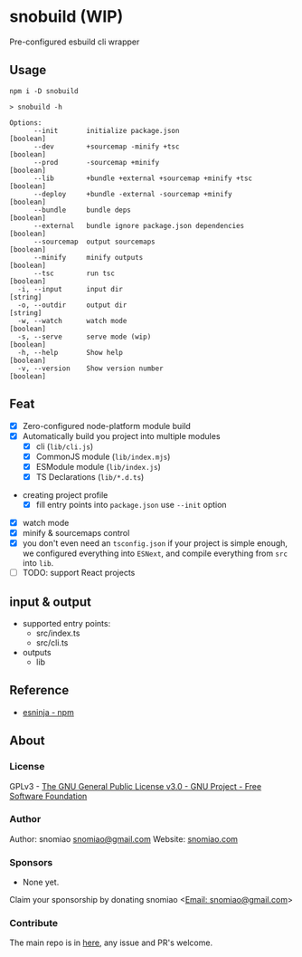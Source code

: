 # snobuild (WIP)

Pre-configured esbuild cli wrapper

## Usage

```shell
npm i -D snobuild

> snobuild -h

Options:
      --init       initialize package.json                             [boolean]
      --dev        +sourcemap -minify +tsc                             [boolean]
      --prod       -sourcemap +minify                                  [boolean]
      --lib        +bundle +external +sourcemap +minify +tsc           [boolean]
      --deploy     +bundle -external -sourcemap +minify                [boolean]
      --bundle     bundle deps                                         [boolean]
      --external   bundle ignore package.json dependencies             [boolean]
      --sourcemap  output sourcemaps                                   [boolean]
      --minify     minify outputs                                      [boolean]
      --tsc        run tsc                                             [boolean]
  -i, --input      input dir                                            [string]
  -o, --outdir     output dir                                           [string]
  -w, --watch      watch mode                                          [boolean]
  -s, --serve      serve mode (wip)                                    [boolean]
  -h, --help       Show help                                           [boolean]
  -v, --version    Show version number                                 [boolean]
```

## Feat

- [x] Zero-configured node-platform module build
- [x] Automatically build you project into multiple modules
  - [x] cli (`lib/cli.js`)
  - [x] CommonJS module (`lib/index.mjs`)
  - [x] ESModule module (`lib/index.js`)
  - [x] TS Declarations (`lib/*.d.ts`)
- creating project profile
  - [x] fill entry points into `package.json` use `--init` option
- [x] watch mode
- [x] minify & sourcemaps control
- [x] you don't even need an `tsconfig.json` if your project is simple enough, we configured everything into `ESNext`, and compile everything from `src` into `lib`.
- [ ] TODO: support React projects

## input & output

- supported entry points:
  - src/index.ts
  - src/cli.ts
- outputs
  - lib

## Reference

- [esninja - npm](https://www.npmjs.com/package/esninja)

## About

### License

GPLv3 - [The GNU General Public License v3.0 - GNU Project - Free Software Foundation](https://www.gnu.org/licenses/gpl-3.0.en.html)

### Author

Author: snomiao <snomiao@gmail.com>
Website: [snomiao.com](https://snomiao.com)

### Sponsors

- None yet.

Claim your sponsorship by donating snomiao <[Email: snomiao@gmail.com](mailto:snomiao@gmail.com)>

### Contribute

The main repo is in [here](https://github.com/snomiao/js#readme), any issue and PR's welcome.
